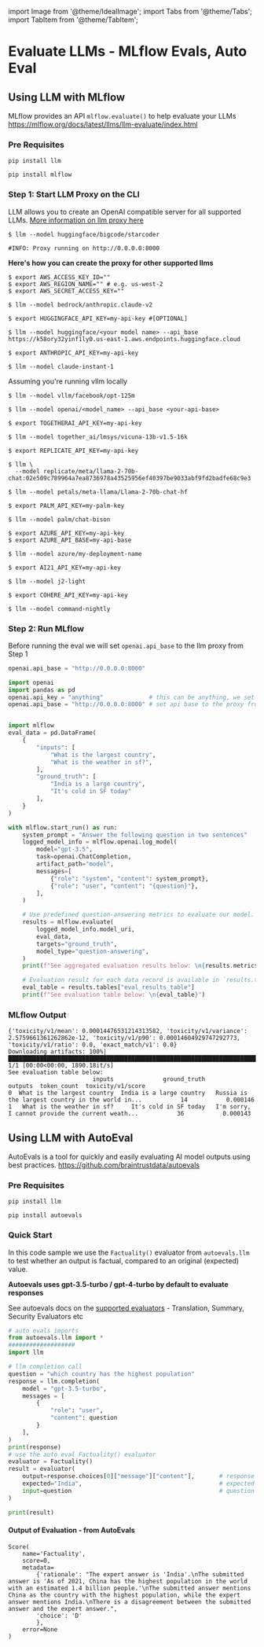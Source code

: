 import Image from '@theme/IdealImage';
import Tabs from '@theme/Tabs';
import TabItem from '@theme/TabItem';

# Evaluate LLMs - MLflow Evals, Auto Eval

## Using LLM with MLflow
MLflow provides an API `mlflow.evaluate()` to help evaluate your LLMs https://mlflow.org/docs/latest/llms/llm-evaluate/index.html

### Pre Requisites
```shell
pip install llm
```
```shell
pip install mlflow
```


### Step 1: Start LLM Proxy on the CLI
LLM allows you to create an OpenAI compatible server for all supported LLMs. [More information on llm proxy here](https://docs.hanzo.ai/docs/simple_proxy)

```shell
$ llm --model huggingface/bigcode/starcoder

#INFO: Proxy running on http://0.0.0.0:8000
```

**Here's how you can create the proxy for other supported llms**
<Tabs>
<TabItem value="bedrock" label="Bedrock">

```shell
$ export AWS_ACCESS_KEY_ID=""
$ export AWS_REGION_NAME="" # e.g. us-west-2
$ export AWS_SECRET_ACCESS_KEY=""
```

```shell
$ llm --model bedrock/anthropic.claude-v2
```
</TabItem>
<TabItem value="huggingface" label="Huggingface (TGI)">

```shell
$ export HUGGINGFACE_API_KEY=my-api-key #[OPTIONAL]
```
```shell
$ llm --model huggingface/<your model name> --api_base https://k58ory32yinf1ly0.us-east-1.aws.endpoints.huggingface.cloud
```

</TabItem>
<TabItem value="anthropic" label="Anthropic">

```shell
$ export ANTHROPIC_API_KEY=my-api-key
```
```shell
$ llm --model claude-instant-1
```

</TabItem>
<TabItem value="vllm-local" label="VLLM">
Assuming you're running vllm locally

```shell
$ llm --model vllm/facebook/opt-125m
```
</TabItem>
<TabItem value="openai-proxy" label="OpenAI Compatible Server">

```shell
$ llm --model openai/<model_name> --api_base <your-api-base>
```
</TabItem>
<TabItem value="together_ai" label="TogetherAI">

```shell
$ export TOGETHERAI_API_KEY=my-api-key
```
```shell
$ llm --model together_ai/lmsys/vicuna-13b-v1.5-16k
```

</TabItem>

<TabItem value="replicate" label="Replicate">

```shell
$ export REPLICATE_API_KEY=my-api-key
```
```shell
$ llm \
  --model replicate/meta/llama-2-70b-chat:02e509c789964a7ea8736978a43525956ef40397be9033abf9fd2badfe68c9e3
```

</TabItem>

<TabItem value="petals" label="Petals">

```shell
$ llm --model petals/meta-llama/Llama-2-70b-chat-hf
```

</TabItem>

<TabItem value="palm" label="Palm">

```shell
$ export PALM_API_KEY=my-palm-key
```
```shell
$ llm --model palm/chat-bison
```

</TabItem>

<TabItem value="azure" label="Azure OpenAI">

```shell
$ export AZURE_API_KEY=my-api-key
$ export AZURE_API_BASE=my-api-base
```
```
$ llm --model azure/my-deployment-name
```

</TabItem>

<TabItem value="ai21" label="AI21">

```shell
$ export AI21_API_KEY=my-api-key
```

```shell
$ llm --model j2-light
```

</TabItem>

<TabItem value="cohere" label="Cohere">

```shell
$ export COHERE_API_KEY=my-api-key
```

```shell
$ llm --model command-nightly
```

</TabItem>

</Tabs>


### Step 2: Run MLflow
Before running the eval we will set `openai.api_base` to the llm proxy from Step 1

```python
openai.api_base = "http://0.0.0.0:8000"
```

```python
import openai
import pandas as pd
openai.api_key = "anything"             # this can be anything, we set the key on the proxy
openai.api_base = "http://0.0.0.0:8000" # set api base to the proxy from step 1


import mlflow
eval_data = pd.DataFrame(
    {
        "inputs": [
            "What is the largest country",
            "What is the weather in sf?",
        ],
        "ground_truth": [
            "India is a large country",
            "It's cold in SF today"
        ],
    }
)

with mlflow.start_run() as run:
    system_prompt = "Answer the following question in two sentences"
    logged_model_info = mlflow.openai.log_model(
        model="gpt-3.5",
        task=openai.ChatCompletion,
        artifact_path="model",
        messages=[
            {"role": "system", "content": system_prompt},
            {"role": "user", "content": "{question}"},
        ],
    )

    # Use predefined question-answering metrics to evaluate our model.
    results = mlflow.evaluate(
        logged_model_info.model_uri,
        eval_data,
        targets="ground_truth",
        model_type="question-answering",
    )
    print(f"See aggregated evaluation results below: \n{results.metrics}")

    # Evaluation result for each data record is available in `results.tables`.
    eval_table = results.tables["eval_results_table"]
    print(f"See evaluation table below: \n{eval_table}")


```

### MLflow Output
```
{'toxicity/v1/mean': 0.00014476531214313582, 'toxicity/v1/variance': 2.5759661361262862e-12, 'toxicity/v1/p90': 0.00014604929747292773, 'toxicity/v1/ratio': 0.0, 'exact_match/v1': 0.0}
Downloading artifacts: 100%|████████████████████████████████████████████████████████████████████████████████████████████████████████████████████| 1/1 [00:00<00:00, 1890.18it/s]
See evaluation table below:
                        inputs              ground_truth                                            outputs  token_count  toxicity/v1/score
0  What is the largest country  India is a large country   Russia is the largest country in the world in...           14           0.000146
1   What is the weather in sf?     It's cold in SF today   I'm sorry, I cannot provide the current weath...           36           0.000143
```


## Using LLM with AutoEval
AutoEvals is a tool for quickly and easily evaluating AI model outputs using best practices.
https://github.com/braintrustdata/autoevals

### Pre Requisites
```shell
pip install llm
```
```shell
pip install autoevals
```

### Quick Start
In this code sample we use the `Factuality()` evaluator from `autoevals.llm` to test whether an output is factual, compared to an original (expected) value.

**Autoevals uses gpt-3.5-turbo / gpt-4-turbo by default to evaluate responses**

See autoevals docs on the [supported evaluators](https://www.braintrustdata.com/docs/autoevals/python#autoevalsllm) - Translation, Summary, Security Evaluators etc

```python
# auto evals imports 
from autoevals.llm import *
###################
import llm

# llm completion call
question = "which country has the highest population"
response = llm.completion(
    model = "gpt-3.5-turbo",
    messages = [
        {
            "role": "user",
            "content": question
        }
    ],
)
print(response)
# use the auto eval Factuality() evaluator
evaluator = Factuality()
result = evaluator(
    output=response.choices[0]["message"]["content"],       # response from llm.completion()
    expected="India",                                       # expected output
    input=question                                          # question passed to llm.completion
)

print(result)
```

#### Output of Evaluation - from AutoEvals
```shell
Score(
    name='Factuality', 
    score=0, 
    metadata=
        {'rationale': "The expert answer is 'India'.\nThe submitted answer is 'As of 2021, China has the highest population in the world with an estimated 1.4 billion people.'\nThe submitted answer mentions China as the country with the highest population, while the expert answer mentions India.\nThere is a disagreement between the submitted answer and the expert answer.", 
        'choice': 'D'
        }, 
    error=None
)
```











